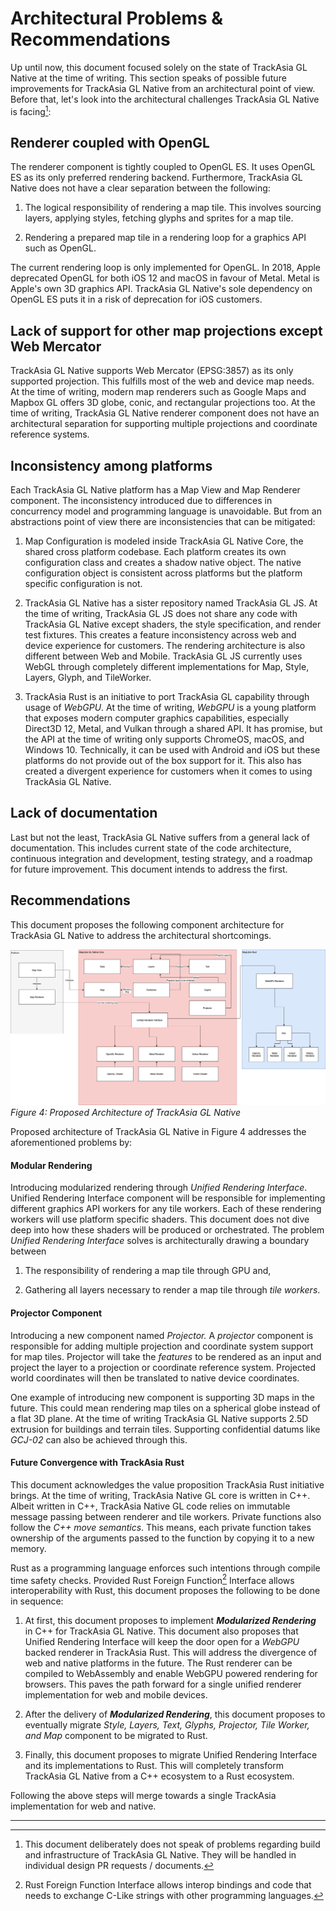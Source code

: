 # Architectural Problems & Recommendations

Up until now, this document focused solely on the state of TrackAsia GL
Native at the time of writing. This section speaks of possible future
improvements for TrackAsia GL Native from an architectural point of view.
Before that, let's look into the architectural challenges TrackAsia GL
Native is facing[^18]:

## Renderer coupled with OpenGL

The renderer component is tightly coupled to OpenGL ES. It uses OpenGL
ES as its only preferred rendering backend. Furthermore, TrackAsia GL
Native does not have a clear separation between the following:

1.  The logical responsibility of rendering a map tile. This involves
    sourcing layers, applying styles, fetching glyphs and sprites for a
    map tile.

2.  Rendering a prepared map tile in a rendering loop for a graphics API
    such as OpenGL.

The current rendering loop is only implemented for OpenGL. In 2018,
Apple deprecated OpenGL for both iOS 12 and macOS in favour of Metal.
Metal is Apple's own 3D graphics API. TrackAsia GL Native's sole
dependency on OpenGL ES puts it in a risk of deprecation for iOS
customers.

## Lack of support for other map projections except Web Mercator

TrackAsia GL Native supports Web Mercator (EPSG:3857) as its only
supported projection. This fulfills most of the web and device map
needs. At the time of writing, modern map renderers such as Google Maps
and Mapbox GL offers 3D globe, conic, and rectangular projections too.
At the time of writing, TrackAsia GL Native renderer component does not
have an architectural separation for supporting multiple projections and
coordinate reference systems.

## Inconsistency among platforms

Each TrackAsia GL Native platform has a Map View and Map Renderer
component. The inconsistency introduced due to differences in
concurrency model and programming language is unavoidable. But from an
abstractions point of view there are inconsistencies that can be
mitigated:

1.  Map Configuration is modeled inside TrackAsia GL Native Core, the
    shared cross platform codebase. Each platform creates its own
    configuration class and creates a shadow native object. The native
    configuration object is consistent across platforms but the platform
    specific configuration is not.

2.  TrackAsia GL Native has a sister repository named TrackAsia GL JS. At
    the time of writing, TrackAsia GL JS does not share any code with
    TrackAsia GL Native except shaders, the style specification, and
    render test fixtures. This creates a feature inconsistency across
    web and device experience for customers. The rendering architecture
    is also different between Web and Mobile. TrackAsia GL JS currently
    uses WebGL through completely different implementations for Map,
    Style, Layers, Glyph, and TileWorker.

3.  TrackAsia Rust is an initiative to port TrackAsia GL capability
    through usage of *WebGPU*. At the time of writing, *WebGPU* is a
    young platform that exposes modern computer graphics capabilities,
    especially Direct3D 12, Metal, and Vulkan through a shared API. It
    has promise, but the API at the time of writing only supports
    ChromeOS, macOS, and Windows 10. Technically, it can be used with
    Android and iOS but these platforms do not provide out of the box
    support for it. This also has created a divergent experience for
    customers when it comes to using TrackAsia GL Native.

## Lack of documentation

Last but not the least, TrackAsia GL Native suffers from a general lack
of documentation. This includes current state of the code architecture,
continuous integration and development, testing strategy, and a roadmap
for future improvement. This document intends to address the first.

## Recommendations

This document proposes the following component architecture for TrackAsia
GL Native to address the architectural shortcomings.

![](media/proposed-architecture-of-trackasia-gl.png)    
*Figure 4: Proposed Architecture of TrackAsia GL Native*

Proposed architecture of TrackAsia GL Native in Figure 4 addresses the 
aforementioned problems by:

#### Modular Rendering

Introducing modularized rendering through *Unified Rendering Interface*.
Unified Rendering Interface component will be responsible for
implementing different graphics API workers for any tile workers. Each
of these rendering workers will use platform specific shaders. This
document does not dive deep into how these shaders will be produced or
orchestrated. The problem *Unified Rendering Interface* solves is
architecturally drawing a boundary between

1.  The responsibility of rendering a map tile through GPU and,

2.  Gathering all layers necessary to render a map tile through *tile
    workers*.

#### Projector Component

Introducing a new component named *Projector.* A *projector* component
is responsible for adding multiple projection and coordinate system
support for map tiles. Projector will take the *features* to be rendered
as an input and project the layer to a projection or coordinate
reference system. Projected world coordinates will then be translated to
native device coordinates.

One example of introducing new component is supporting 3D maps in the
future. This could mean rendering map tiles on a spherical globe instead
of a flat 3D plane. At the time of writing TrackAsia GL Native supports
2.5D extrusion for buildings and terrain tiles. Supporting confidential
datums like *GCJ-02* can also be achieved through this.

#### Future Convergence with TrackAsia Rust

This document acknowledges the value proposition TrackAsia Rust
initiative brings. At the time of writing, TrackAsia Native GL core is
written in C++. Albeit written in C++, TrackAsia Native GL code relies on
immutable message passing between renderer and tile workers. Private
functions also follow the *C++ move semantics*. This means, each private
function takes ownership of the arguments passed to the function by
copying it to a new memory.

Rust as a programming language enforces such intentions through compile
time safety checks. Provided Rust Foreign Function[^19] Interface allows
interoperability with Rust, this document proposes the following to be
done in sequence:

1.  At first, this document proposes to implement ***Modularized
    Rendering*** in C++ for TrackAsia GL Native. This document also
    proposes that Unified Rendering Interface will keep the door open
    for a *WebGPU* backed renderer in TrackAsia Rust. This will address
    the divergence of web and native platforms in the future. The Rust
    renderer can be compiled to WebAssembly and enable WebGPU powered
    rendering for browsers. This paves the path forward for a single
    unified renderer implementation for web and mobile devices.

2.  After the delivery of ***Modularized Rendering***, this document
    proposes to eventually migrate *Style, Layers, Text, Glyphs,
    Projector, Tile Worker, and Map* component to be migrated to Rust.

3.  Finally, this document proposes to migrate Unified Rendering
    Interface and its implementations to Rust. This will completely
    transform TrackAsia GL Native from a C++ ecosystem to a Rust
    ecosystem.

Following the above steps will merge towards a single TrackAsia
implementation for web and native.

____________________________

[^18]: This document deliberately does not speak of problems regarding
    build and infrastructure of TrackAsia GL Native. They will be handled
    in individual design PR requests / documents.

[^19]: Rust Foreign Function Interface allows interop bindings and code
    that needs to exchange C-Like strings with other programming
    languages.
